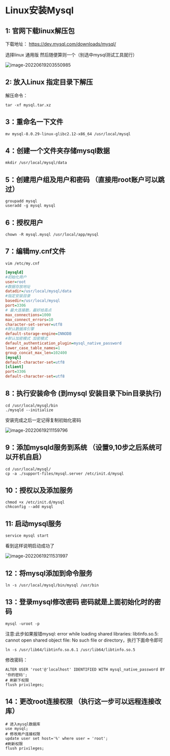 # Linux安装Mysql

## 1: 官网下载linux解压包

下载地址： https://dev.mysql.com/downloads/mysql/

选择linux 通用版 然后随便算则一个（别选中mysql测试工具就行）

![image-20220619203550985](/codeNotes/Mysql/img/image-20220619203550985.png)



## 2: 放入Linux 指定目录下解压

解压命令： 

````shell
tar -xf mysql.tar.xz
````

## 3：重命名一下文件

````shell
mv mysql-8.0.29-linux-glibc2.12-x86_64 /usr/local/mysql
````

## 4：创建一个文件夹存储mysql数据

````shell
mkdir /usr/local/mysql/data
````

## 5：创建用户组及用户和密码 （直接用root账户可以跳过）

```shell
groupadd mysql
useradd -g mysql mysql
```

## 6：授权用户

```shell
chown -R mysql.mysql /usr/local/app/mysql
```

## 7：编辑my.cnf文件

````shell
vim /etc/my.cnf
````

````ini
[mysqld]
#初始化用户
user=root
#数据存放地址
datadir=/usr/local/mysql/data
#指定安装目录
basedir=/usr/local/mysql
port=3306
# 最大连接数，最好给高点
max_connections=1000
max_connect_errors=10
character-set-server=utf8
#默认数据库引擎
default-storage-engine=INNODB
#默认加密模式 加密模式
default_authentication_plugin=mysql_native_password
lower_case_table_names=1
group_concat_max_len=102400
[mysql]
default-character-set=utf8
[client]
port=3306
default-character-set=utf8
````

## 8：执行安装命令 (到mysql 安装目录下bin目录执行)

````shell
cd /usr/local/mysql/bin
./mysqld --initialize
````

安装完成之后一定记得复制初始化密码

![image-20220619211159796](C:\Users\Administrator\AppData\Roaming\Typora\typora-user-images\image-20220619211159796.png)

##  9：添加mysqld服务到系统 （设置9,10步之后系统可以开机自启）

```shell
cd /usr/local/mysql/
cp -a ./support-files/mysql.server /etc/init.d/mysql
```

## 10：授权以及添加服务

```shell
chmod +x /etc/init.d/mysql
chkconfig --add mysql
```

## 11: 启动mysql服务

```shell
service mysql start
```

看到这样说明启动成功了

![image-20220619211531997](C:\Users\Administrator\AppData\Roaming\Typora\typora-user-images\image-20220619211531997.png)

## 12：将mysql添加到命令服务

```
ln -s /usr/local/mysql/bin/mysql /usr/bin
```

## 13：登录mysql修改密码 密码就是上面初始化时的密码

````shell
mysql -uroot -p
````

注意:此步如果报错mysql: error while loading shared libraries: libtinfo.so.5: cannot open shared object file: No such file or directory，执行下面命令即可

```shell
ln -s /usr/lib64/libtinfo.so.6.1 /usr/lib64/libtinfo.so.5
```

修改密码：

````shell
ALTER USER 'root'@'localhost' IDENTIFIED WITH mysql_native_password BY '你的密码';
# 刷新下权限
flush privileges;
````

## 14：更改root连接权限 （执行这一步可以远程连接改库）

```shell
# 进入mysql数据库
use mysql;
# 修改用户连接权限
update user set host='%' where user = 'root';
#刷新权限
flush privileges;
```
